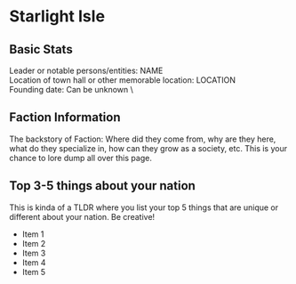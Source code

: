 # Starlight Isle

## Basic Stats

Leader or notable persons/entities: NAME\
Location of town hall or other memorable location: LOCATION\
Founding date: Can be unknown \


## Faction Information

The backstory of Faction: Where did they come from, why are they here, what do they specialize in, how can they grow as a society, etc. This is your chance to lore dump all over this page.



## Top 3-5 things about your nation

This is kinda of a TLDR where you list your top 5 things that are unique or different about your nation. Be creative!

* Item 1
* Item 2
* Item 3
* Item 4
* Item 5
